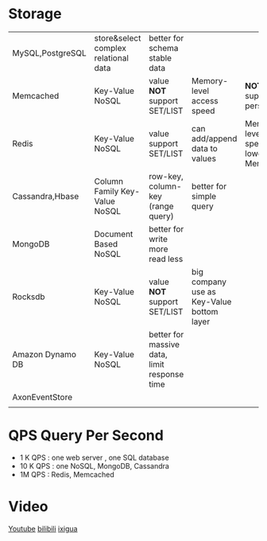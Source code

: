 # Storage

|   |   |   |   |   |   |
|---|---|---|---|---|---|
| MySQL,PostgreSQL  |  store&select complex relational data | better for schema stable data  |   |   | |
| Memcached  | Key-Value NoSQL  | value **NOT** support SET/LIST  |  Memory-level access speed | **NOT** support persistence  |   |
|  Redis | Key-Value NoSQL  | value support SET/LIST  | can add/append data to values  | Memory-level access speed but lower than Memcached  |  can be Cache / MessageQueue / Database |
| Cassandra,Hbase  | Column Family Key-Value NoSQL  | row-key, column-key (range query)  | better for simple query  |   |   |
| MongoDB  | Document Based NoSQL  | better for write more read less  |   |   |   |
| Rocksdb  | Key-Value NoSQL  | value **NOT** support SET/LIST  | big company use as Key-Value bottom layer  |   |   |
|  Amazon Dynamo DB | Key-Value NoSQL  | better for massive data, limit response time  |   |   |   |
|  AxonEventStore |   |   |   |   |   |
|   |   |   |   |   |   |

# QPS Query Per Second

- 1 K QPS : one web server , one SQL database
- 10 K QPS : one NoSQL, MongoDB, Cassandra
- 1M QPS : Redis, Memcached

# Video
[Youtube](https://www.youtube.com/watch?v=mWW-T2oHN7E)
[bilibili](https://www.bilibili.com/video/BV1sr4y1E7Xt/)
[ixigua](https://www.ixigua.com/i7118758207765512717/)
